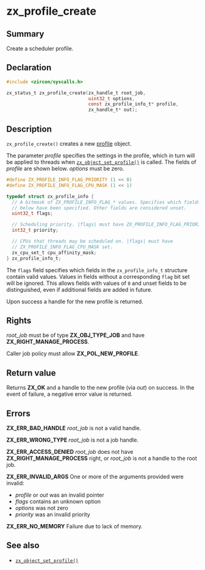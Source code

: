 <!-- Generated by zircon/scripts/update-docs-from-fidl, do not edit! -->
# zx_profile_create

## Summary

Create a scheduler profile.

## Declaration

```c
#include <zircon/syscalls.h>

zx_status_t zx_profile_create(zx_handle_t root_job,
                              uint32_t options,
                              const zx_profile_info_t* profile,
                              zx_handle_t* out);
```

## Description

`zx_profile_create()` creates a new [profile](/docs/reference/kernel_objects/profile.md) object.

The parameter *profile* specifies the settings in the profile, which in turn
will be applied to threads when [`zx_object_set_profile()`] is called. The
fields of *profile* are shown below. *options* must be zero.

```c
#define ZX_PROFILE_INFO_FLAG_PRIORITY (1 << 0)
#define ZX_PROFILE_INFO_FLAG_CPU_MASK (1 << 1)

typedef struct zx_profile_info {
  // A bitmask of ZX_PROFILE_INFO_FLAG_* values. Specifies which fields
  // below have been specified. Other fields are considered unset.
  uint32_t flags;

  // Scheduling priority. |flags| must have ZX_PROFILE_INFO_FLAG_PRIORITY set.
  int32_t priority;

  // CPUs that threads may be scheduled on. |flags| must have
  // ZX_PROFILE_INFO_FLAG_CPU_MASK set.
  zx_cpu_set_t cpu_affinity_mask;
} zx_profile_info_t;
```

The `flags` field specifies which fields in the `zx_profile_info_t` structure
contain valid values. Values in fields without a corresponding `flag` bit set
will be ignored. This allows fields with values of `0` and unset fields to be
distinguished, even if additional fields are added in future.

Upon success a handle for the new profile is returned.

## Rights

*root_job* must be of type **ZX_OBJ_TYPE_JOB** and have **ZX_RIGHT_MANAGE_PROCESS**.

Caller job policy must allow **ZX_POL_NEW_PROFILE**.

## Return value

Returns **ZX_OK** and a handle to the new profile (via *out*) on success. In the
event of failure, a negative error value is returned.

## Errors

**ZX_ERR_BAD_HANDLE**  *root_job* is not a valid handle.

**ZX_ERR_WRONG_TYPE**  *root_job* is not a job handle.

**ZX_ERR_ACCESS_DENIED**  *root_job* does not have **ZX_RIGHT_MANAGE_PROCESS**
right, or *root_job* is not a handle to the root job.

**ZX_ERR_INVALID_ARGS**  One or more of the arguments provided were invalid:

  * *profile* or *out* was an invalid pointer
  * *flags* contains an unknown option
  * *options* was not zero
  * *priority* was an invalid priority

**ZX_ERR_NO_MEMORY**  Failure due to lack of memory.

## See also

 - [`zx_object_set_profile()`]

[`zx_object_set_profile()`]: object_set_profile.md

